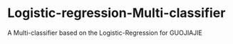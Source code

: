 # Logistic-regression-Multi-classifier
A Multi-classifier based on the Logistic-Regression for GUOJIAJIE
